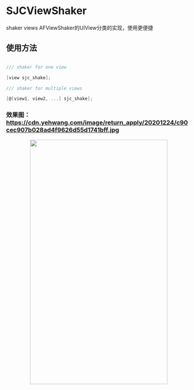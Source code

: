 # SJCViewShaker
shaker views AFViewShaker的UIView分类的实现，使用更便捷


## 使用方法

```objective-c

/// shaker for one view

[view sjc_shake];

/// shaker for multiple views

[@[view1, view2, ...] sjc_shake];

```
### 效果图：https://cdn.yehwang.com/image/return_apply/20201224/c90cec907b028ad4f9626d55d1741bff.jpg
<div align=center><img width="375" height="667" src="https://cdn.yehwang.com/image/return_apply/20201224/c90cec907b028ad4f9626d55d1741bff.jpg"/></div> 



